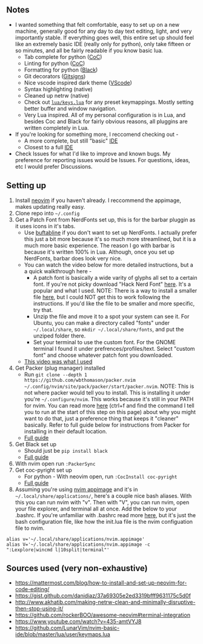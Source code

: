 ## Notes

* I wanted something that felt comfortable, easy to set up on a new machine, generally good for any day to day text editing, light, and very importantly stable. If everything goes well, this entire set up should feel like an extremely basic IDE (really only for python), only take fifteen or so minutes, and all be fairly readable if you know basic lua.
   * Tab complete for python ([CoC](https://github.com/neoclide/coc.nvim))
   * Linting for python ([CoC](https://github.com/neoclide/coc.nvim))
   * Formatting for python ([Black](https://github.com/psf/black))
   * Git decorators ([Gitsigns](https://github.com/lewis6991/gitsigns.nvim))
   * Nice vscode inspired dark theme ([VScode](https://github.com/Mofiqul/vscode.nvim))
   * Syntax highlighting (native)
   * Cleaned up netrw (native)
   * Check out [```lua/keys.lua```](https://github.com/ZaneBartlett1/nvim/blob/main/lua/keys.lua) for any preset keymappings. Mostly setting better buffer and window navigation. 
   * Very Lua inspired. All of my personal configuration is in Lua, and besides Coc and Black for fairly obvious reasons, all pluggins are written completely in Lua.
 * If you're looking for something more, I reccomend checking out -
    * A more complete, but still "basic" [IDE](https://github.com/LunarVim/nvim-basic-ide)
    * Closest to a full [IDE](https://github.com/LunarVim/LunarVim)
* Check Issues for what I'd like to improve and known bugs. My preference for reporting issues would be Issues. For questions, ideas, etc I would prefer Discussions.


## Setting up

1. Install [neovim](https://github.com/neovim/neovim/releases) if you haven't already. I reccommend the appimage, makes updating really easy.
2. Clone repo into ```~/.config```
3. Get a Patch Font from NerdFonts set up, this is for the barbar pluggin as it uses icons in it's tabs.
    * Use [buftabline](https://github.com/ap/vim-buftabline) if you don't want to set up NerdFonts. I actually prefer this just a bit more because it's so much more streamlined, but it is a much more basic experience. The reason I go with barbar is because it's written 100% in Lua. Although, once you set up NerdFonts, barbar does look very nice.
    * You can watch the video below for more detailed instructions, but a a quick walkthrough here -
      * A patch font is basically a wide varity of glyphs all set to a certain font. If you're not picky download "Hack Nerd Font" [here](https://www.nerdfonts.com/font-downloads). It's a popular and what I used. NOTE: There is a way to install a smaller file [here](https://github.com/ryanoasis/nerd-fonts#patched-fonts), but I could NOT get this to work following the instructions. If you'd like the file to be smaller and more specific, try that.
      * Unzip the file and move it to a spot your system can see it. For Ubuntu, you can make a directory called "fonts" under ```~/.local/share```, so ```mkdir ~/.local/share/fonts```, and put the unziped folder there.
      * Set your terminal to use the custom font. For the GNOME terminal I found it under prefrences/profiles/text. Select "custom font" and choose whatever patch font you downloaded.
    * [This video was what I used](https://www.youtube.com/watch?v=fR4ThXzhQYI)
4. Get Packer (plug manager) installed
    * Run ```git clone --depth 1 https://github.com/wbthomason/packer.nvim ~/.config/nvim/site/pack/packer/start/packer.nvim```. NOTE: This is not where packer would tell you to install. This is installing it under you're ```~/.configure/nvim```. This works because it's still in your PATH for nvim. You can read more [here](https://mattermost.com/blog/turning-neovim-into-a-full-fledged-code-editor-with-lua/) (ctrl+f and find the command I tell you to run at the start of this step on this page) about why you might want to do that, just a preference thing that keeps it "cleaner" basically. Refer to full guide below for instructions from Packer for installing in their default location.
    * [Full guide](https://github.com/wbthomason/packer.nvim)
5. Get Black set up
    * Should just be ```pip install black```
    * [Full guide](https://black.readthedocs.io/en/stable/getting_started.html)
6. With nvim open run  ```:PackerSync```
7. Get coc-pyright set up
    * For python - With neovim open, run ```:CocInstall coc-pyright```
    * [Full guide](https://github.com/fannheyward/coc-pyright)
8. Assuming you're using [nvim appimage](https://github.com/neovim/neovim/releases) and it's in ```~/.local/share/applications/```, here's a couple nice bash aliases. With this you can run nvim with "v". Then with "V", you can run nvim, open your file explorer, and terminal all at once. Add the below to your .bashrc. If you're unfamiliar with .bashrc read more [here](https://www.digitalocean.com/community/tutorials/bashrc-file-in-linux), but it's just the bash configuration file, like how the init.lua file is the nvim configuation file to nvim.
```
alias v='~/.local/share/applications/nvim.appimage'
alias V='~/.local/share/applications/nvim.appimage -c ":Lexplore|wincmd l|10split|terminal"'
```


## Sources used (very non-exhaustive)
* https://mattermost.com/blog/how-to-install-and-set-up-neovim-for-code-editing/
* https://gist.github.com/danidiaz/37a69305e2ed3319bfff9631175c5d0f
* http://www.akhatib.com/making-netrw-clean-and-minimally-disruptive-then-stop-using-it/
* https://github.com/rockerBOO/awesome-neovim#terminal-integration
* https://www.youtube.com/watch?v=435-amtVYJ8
* https://github.com/LunarVim/nvim-basic-ide/blob/master/lua/user/keymaps.lua
